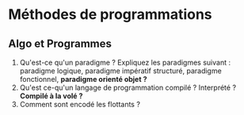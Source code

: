 # Méthodes de programmations

## Algo et Programmes
1.  Qu'est-ce qu'un paradigme ? Expliquez les paradigmes suivant : paradigme logique, paradigme impératif structuré, paradigme fonctionnel, **paradigme orienté objet ?**
2. Qu'est ce-qu'un langage de programmation compilé ? Interprété ? **Compilé à la volé ?**
3. Comment sont encodé les flottants ? 
<!--stackedit_data:
eyJoaXN0b3J5IjpbLTIwMDE0Nzc4NTcsLTg4MDMxNDc5OCw4MD
UxNDg2ODUsLTE4NzcxMjAxMjhdfQ==
-->
